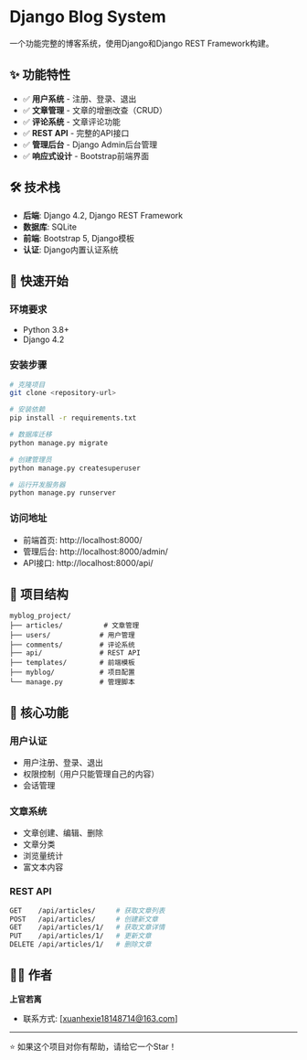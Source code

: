 # Django Blog System

一个功能完整的博客系统，使用Django和Django REST Framework构建。

## ✨ 功能特性

- ✅ **用户系统** - 注册、登录、退出
- ✅ **文章管理** - 文章的增删改查（CRUD）
- ✅ **评论系统** - 文章评论功能
- ✅ **REST API** - 完整的API接口
- ✅ **管理后台** - Django Admin后台管理
- ✅ **响应式设计** - Bootstrap前端界面

## 🛠 技术栈

- **后端**: Django 4.2, Django REST Framework
- **数据库**: SQLite
- **前端**: Bootstrap 5, Django模板
- **认证**: Django内置认证系统

## 🚀 快速开始

### 环境要求
- Python 3.8+
- Django 4.2

### 安装步骤
```bash
# 克隆项目
git clone <repository-url>

# 安装依赖
pip install -r requirements.txt

# 数据库迁移
python manage.py migrate

# 创建管理员
python manage.py createsuperuser

# 运行开发服务器
python manage.py runserver
```

### 访问地址
- 前端首页: http://localhost:8000/
- 管理后台: http://localhost:8000/admin/
- API接口: http://localhost:8000/api/

## 📁 项目结构
```
myblog_project/
├── articles/          # 文章管理
├── users/            # 用户管理
├── comments/         # 评论系统
├── api/              # REST API
├── templates/        # 前端模板
├── myblog/           # 项目配置
└── manage.py         # 管理脚本
```

## 🔧 核心功能

### 用户认证
- 用户注册、登录、退出
- 权限控制（用户只能管理自己的内容）
- 会话管理

### 文章系统
- 文章创建、编辑、删除
- 文章分类
- 浏览量统计
- 富文本内容

### REST API
```bash
GET    /api/articles/     # 获取文章列表
POST   /api/articles/     # 创建新文章
GET    /api/articles/1/   # 获取文章详情
PUT    /api/articles/1/   # 更新文章
DELETE /api/articles/1/   # 删除文章
```

## 👨‍💻 作者
**上官若离**
- 联系方式: [xuanhexie18148714@163.com]

---

⭐ 如果这个项目对你有帮助，请给它一个Star！

